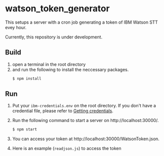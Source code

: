 # watson_token_generator
This setups a server with a cron job generating a token of IBM Watson STT evey hour.

Currently, this repository is under development. 

## Build
1. open a terminal in the root directory 
2. and run the following to install the neccessary packages.
    ```bash
    $ npm install
    ```

## Run
1. Put your `ibm-credentials.env` on the root directory. If you don't have a credential file, please refer to [Getting credentials](https://github.com/watson-developer-cloud/node-sdk#getting-credentials).

2. Run the following command to start a server on http://localhost:30000/.
    ```bash
    $ npm start
    ```

3. You can access your token at http://localhost:30000/WatsonToken.json.

4. Here is an example (`readjson.js`) to access the token
